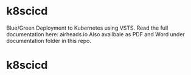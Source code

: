 # k8scicd
Blue/Green Deployment to Kubernetes using VSTS.
Read the full documentation here: airheads.io
Also availbale as PDF and Word under documentation folder in this repo.
# k8scicd
